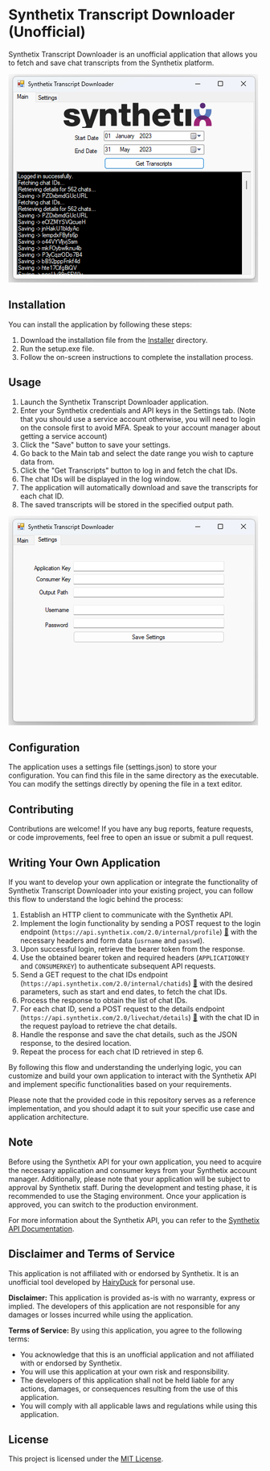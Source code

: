
# Synthetix Transcript Downloader (Unofficial)

Synthetix Transcript Downloader is an unofficial application that allows you to fetch and save chat transcripts from the Synthetix platform.

![Main Window](./Screenshots/main.png)

## Installation

You can install the application by following these steps:

1. Download the installation file from the [Installer](./Installer/setup.exe) directory.
2. Run the setup.exe file.
3. Follow the on-screen instructions to complete the installation process.

## Usage

1. Launch the Synthetix Transcript Downloader application.
2. Enter your Synthetix credentials and API keys in the Settings tab. (Note that you should use a service account otherwise, you will need to login on the console first to avoid MFA. Speak to your account manager about getting a service account)
3. Click the "Save" button to save your settings.
4. Go back to the Main tab and select the date range you wish to capture data from.
5. Click the "Get Transcripts" button to log in and fetch the chat IDs.
6. The chat IDs will be displayed in the log window.
7. The application will automatically download and save the transcripts for each chat ID.
8. The saved transcripts will be stored in the specified output path.

![Settings Window](./Screenshots/settings.png)

## Configuration

The application uses a settings file (settings.json) to store your configuration. You can find this file in the same directory as the executable. You can modify the settings directly by opening the file in a text editor.

## Contributing

Contributions are welcome! If you have any bug reports, feature requests, or code improvements, feel free to open an issue or submit a pull request.

## Writing Your Own Application

If you want to develop your own application or integrate the functionality of Synthetix Transcript Downloader into your existing project, you can follow this flow to understand the logic behind the process:

1. Establish an HTTP client to communicate with the Synthetix API.
2. Implement the login functionality by sending a POST request to the login endpoint (`https://api.synthetix.com/2.0/internal/profile`) [📖](https://documentation.synthetix.com/#43583361-35e3-40d4-98da-8fe062f38ca1) with the necessary headers and form data (`usrname` and `passwd`).
3. Upon successful login, retrieve the bearer token from the response.
4. Use the obtained bearer token and required headers (`APPLICATIONKEY` and `CONSUMERKEY`) to authenticate subsequent API requests.
5. Send a GET request to the chat IDs endpoint (`https://api.synthetix.com/2.0/internal/chatids`) [📖](https://documentation.synthetix.com/#8cb1c14f-5e82-43e1-b972-e77b2c7ef323) with the desired parameters, such as start and end dates, to fetch the chat IDs.
6. Process the response to obtain the list of chat IDs.
7. For each chat ID, send a POST request to the details endpoint (`https://api.synthetix.com/2.0/livechat/details`) [📖](https://documentation.synthetix.com/#a5588311-97ba-437f-9aac-d8d196a96072) with the chat ID in the request payload to retrieve the chat details.
8. Handle the response and save the chat details, such as the JSON response, to the desired location.
9. Repeat the process for each chat ID retrieved in step 6.

By following this flow and understanding the underlying logic, you can customize and build your own application to interact with the Synthetix API and implement specific functionalities based on your requirements.

Please note that the provided code in this repository serves as a reference implementation, and you should adapt it to suit your specific use case and application architecture.

## Note

Before using the Synthetix API for your own application, you need to acquire the necessary application and consumer keys from your Synthetix account manager. Additionally, please note that your application will be subject to approval by Synthetix staff. During the development and testing phase, it is recommended to use the Staging environment. Once your application is approved, you can switch to the production environment.

For more information about the Synthetix API, you can refer to the [Synthetix API Documentation](https://documentation.synthetix.com).

## Disclaimer and Terms of Service

This application is not affiliated with or endorsed by Synthetix. It is an unofficial tool developed by [HairyDuck](https://github.com/HairyDuck) for personal use.

**Disclaimer:**
This application is provided as-is with no warranty, express or implied. The developers of this application are not responsible for any damages or losses incurred while using the application.

**Terms of Service:**
By using this application, you agree to the following terms:
- You acknowledge that this is an unofficial application and not affiliated with or endorsed by Synthetix.
- You will use this application at your own risk and responsibility.
- The developers of this application shall not be held liable for any actions, damages, or consequences resulting from the use of this application.
- You will comply with all applicable laws and regulations while using this application.

## License

This project is licensed under the [MIT License](./LICENSE).
